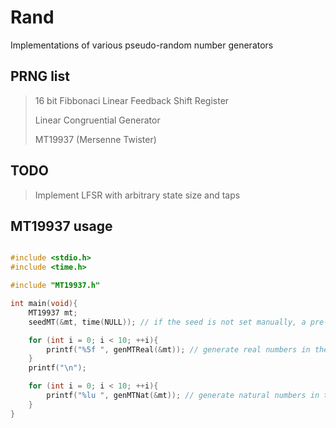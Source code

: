 # Rand
Implementations of various pseudo-random number generators


## PRNG list
> 16 bit Fibbonaci Linear Feedback Shift Register
>
> Linear Congruential Generator
>
> MT19937 (Mersenne Twister)


## TODO
> Implement LFSR with arbitrary state size and taps


## MT19937 usage
```c

#include <stdio.h>
#include <time.h>

#include "MT19937.h"

int main(void){
    MT19937 mt;
    seedMT(&mt, time(NULL)); // if the seed is not set manually, a pre-determined seed will be used (4357 by default)

    for (int i = 0; i < 10; ++i){
        printf("%5f ", genMTReal(&mt)); // generate real numbers in the interval [0, 1]
    }
    printf("\n");

    for (int i = 0; i < 10; ++i){
        printf("%lu ", genMTNat(&mt)); // generate natural numbers in the interval [0, 2^w - 1]
    }
}

```
